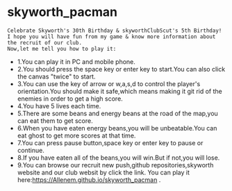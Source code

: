 # skyworth_pacman
    Celebrate Skyworth's 30th Birthday & skyworthClubScut's 5th Birthday!
    I hope you will have fun from my game & know more information about the recruit of our club.
    Now,let me tell you how to play it:
* 1.You can play it in PC and mobile phone.
* 2.You should press the space key or enter key to start.You can also click the canvas "twice" to start.
* 3.You can use the key of arrow or w,a,s,d to control the player's orientation.You should make it safe,which means making it git rid of the enemies in order to get a high score.
* 4.You have 5 lives each time.
* 5.There are some beans and energy beans at the road of the map,you can eat them to get score.
* 6.When you have eaten energy beans,you will be unbeatable.You can eat ghost to get more scores at that time.
* 7.You can press pause button,space key or enter key to pause or continue.
* 8.If you have eaten all of the beans,you will win.But if not,you will lose.
* 9.You can browse our recruit new push,github repositories,skyworth website and our club websit by click the link.
You can play it here:https://Allenem.github.io/skyworth_pacman .
